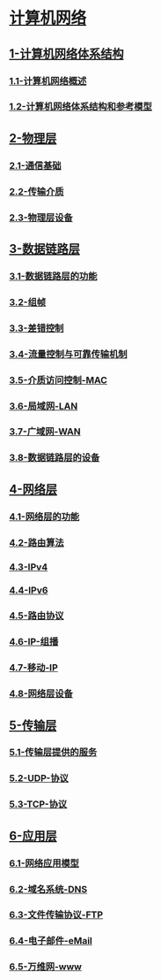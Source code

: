 # [计算机网络](./README.md)

## [1-计算机网络体系结构](./1-计算机网络体系结构/README.md)

### [1.1-计算机网络概述](./1-计算机网络体系结构/1.1-计算机网络概述/README.md)

### [1.2-计算机网络体系结构和参考模型](./1-计算机网络体系结构/1.2-计算机网络体系结构和参考模型/README.md)

## [2-物理层](./2-物理层/README.md)

### [2.1-通信基础](./2-物理层/2.1-通信基础/README.md)

### [2.2-传输介质](./2-物理层/2.2-传输介质/README.md)

### [2.3-物理层设备](./2-物理层/2.3-物理层设备/README.md)

## [3-数据链路层](./3-数据链路层/README.md)

### [3.1-数据链路层的功能](./3-数据链路层/3.1-数据链路层的功能/README.md)

### [3.2-组帧](./3-数据链路层/3.2-组帧/README.md)

### [3.3-差错控制](./3-数据链路层/3.3-差错控制/README.md)

### [3.4-流量控制与可靠传输机制](./3-数据链路层/3.4-流量控制与可靠传输机制/README.md)

### [3.5-介质访问控制-MAC](./3-数据链路层/3.5-介质访问控制-MAC/README.md)

### [3.6-局域网-LAN](./3-数据链路层/3.6-局域网-LAN/README.md)

### [3.7-广域网-WAN](./3-数据链路层/3.7-广域网-WAN/README.md)

### [3.8-数据链路层的设备](./3-数据链路层/3.8-数据链路层的设备/README.md)

## [4-网络层](./4-网络层/README.md)

### [4.1-网络层的功能](./4-网络层/4.1-网络层的功能/README.md)

### [4.2-路由算法](./4-网络层/4.2-路由算法/README.md)

### [4.3-IPv4](./4-网络层/4.3-IPv4/README.md)

### [4.4-IPv6](./4-网络层/4.4-IPv6/README.md)

### [4.5-路由协议](./4-网络层/4.5-路由协议/README.md)

### [4.6-IP-组播](./4-网络层/4.6-IP-组播/README.md)

### [4.7-移动-IP](./4-网络层/4.7-移动-IP/README.md)

### [4.8-网络层设备](./4-网络层/4.8-网络层设备/README.md)

## [5-传输层](./5-传输层/README.md)

### [5.1-传输层提供的服务](./5-传输层/5.1-传输层提供的服务/README.md)

### [5.2-UDP-协议](./5-传输层/5.2-UDP-协议/README.md)

### [5.3-TCP-协议](./5-传输层/5.3-TCP-协议/README.md)

## [6-应用层](./6-应用层/README.md)

### [6.1-网络应用模型](./6-应用层/6.1-网络应用模型/README.md)

### [6.2-域名系统-DNS](./6-应用层/6.2-域名系统-DNS/README.md)

### [6.3-文件传输协议-FTP](./6-应用层/6.3-文件传输协议-FTP/README.md)

### [6.4-电子邮件-eMail](./6-应用层/6.4-电子邮件-eMail/README.md)

### [6.5-万维网-www](./6-应用层/6.5-万维网-www/README.md)